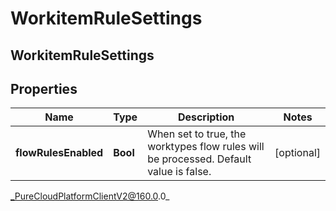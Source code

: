 # WorkitemRuleSettings

## WorkitemRuleSettings

## Properties

|Name | Type | Description | Notes|
|------------ | ------------- | ------------- | -------------|
| **flowRulesEnabled** | **Bool** | When set to true, the worktypes flow rules will be processed. Default value is false. | [optional] |



_PureCloudPlatformClientV2@160.0.0_
